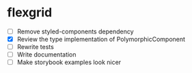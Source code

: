 # flexgrid

- [ ] Remove styled-components dependency
- [x] Review the type implementation of PolymorphicComponent
- [ ] Rewrite tests
- [ ] Write documentation
- [ ] Make storybook examples look nicer
